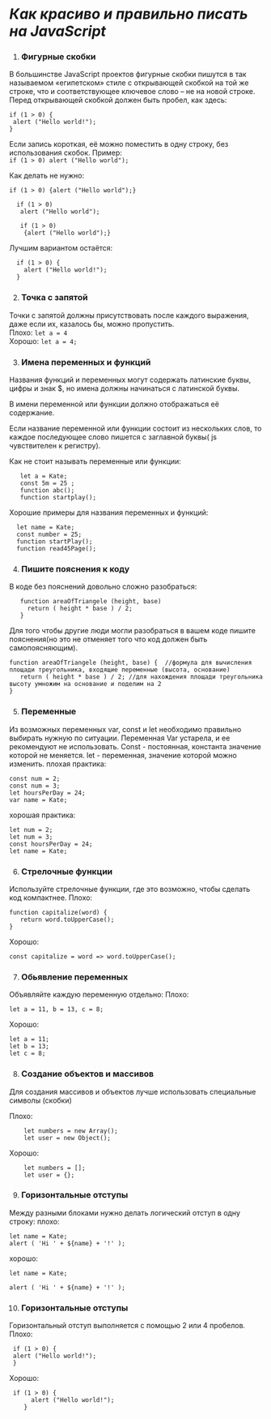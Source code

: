 # *Как красиво и правильно писать на JavaScript* #

1. ### Фигурные скобки #
  В большинстве JavaScript проектов фигурные скобки пишутся в так называемом «египетском» стиле с открывающей скобкой на той же строке, что и соответствующее ключевое слово – не на новой строке. Перед открывающей скобкой должен быть пробел, как здесь: <br />
  ``` 
  if (1 > 0) { 
   alert ("Hello world!"); 
  } 
  ```

  Если запись короткая, её можно поместить в одну строку, без использования скобок. Пример: <br />
  ` if (1 > 0) alert ("Hello world"); `

  Как делать не нужно: 
  
` if (1 > 0) {alert ("Hello world");} `
   

 ```
   if (1 > 0) 
    alert ("Hello world"); 
 ```
       
``` 
   if (1 > 0) 
    {alert ("Hello world");} 
```

  Лучшим вариантом остаётся:  <br />
  ``` 
    if (1 > 0) { 
      alert ("Hello world!");
    } 
```

2. ### Точка с запятой #
  Точки с запятой должны присутствовать после каждого выражения, даже если их, казалось бы, можно пропустить. <br />
  Плохо: `let a = 4`  <br />
  Хорошо: `let a = 4;`   <br />
  
3. ### Имена переменных и функций  # 
  Названия функций и переменных могут содержать латинские буквы, цифры и знак $, но имена должны начинаться с латинской буквы. 
  
  В имени переменной или функции должно отображаться её содержание. 
  
  Если название переменной или функции состоит из нескольких слов, то каждое последующее слово пишется с заглавной буквы( js чувствителен к регистру).
  
  Как не стоит называть переменные или функции: 
    
 ``` 
    let a = Kate;
    const 5m = 25 ;
    function abc();
    function startplay();
 ```
 
   Хорошие примеры для названия переменных и функций: 
   
 ``` 
   let name = Kate;
   const number = 25;
   function startPlay();
   function read45Page();
 ```
   
4. ### Пишите пояснения к коду #
  В коде без пояснений довольно сложно разобраться:
 ```
    function areaOfTriangele (height, base)
      return ( height * base ) / 2; 
    }  
 ```
    
  Для того чтобы другие люди могли разобраться в вашем коде пишите пояснения(но это не отменяет того что код должен быть самопоясняющим).<br />
   ```
   function areaOfTriangele (height, base) {  //формула для вычисления площади треугольника, входящие переменные (высота, основание)
      return ( height * base ) / 2; //для нахождения площади треугольника высоту умножим на основание и поделим на 2
   } 
   ```

5. ###  Переменные #
  Из возможных переменных var, const и let необходимо правильно выбирать нужную по ситуации. Переменная Var устарела, и ее рекомендуют не использовать. Const - постоянная, константа значение которой не меняется. let - переменная, значение которой можно изменить.
  плохая практика:  <br />
  ```
  const num = 2;  
  const num = 3;
  let hoursPerDay = 24; 
  var name = Kate;
  ```
   хорошая практика:  <br />
  ```
  let num = 2; 
  let num = 3; 
  const hoursPerDay = 24;
  let name = Kate;
  ```
  
6. ### Стрелочные функции #
  Используйте стрелочные функции, где это возможно, чтобы сделать код компактнее.
  Плохо:
 ```  
 function capitalize(word) {  
    return word.toUpperCase();  
 }  
 ```
  Хорошо: 
 ```
 const capitalize = word => word.toUpperCase(); 
 ```
 
7. ### Обьявление переменных #
  Объявляйте каждую переменную отдельно: 
  Плохо:
  ```
  let a = 11, b = 13, c = 8;
  ```
   Хорошо:
  ```
  let a = 11;
  let b = 13;
  let c = 8;
  ```
  
  
8. ### Создание объектов и массивов #
  Для создания массивов и объектов лучше использовать специальные символы (скобки)

Плохо:
``` 
    let numbers = new Array();
    let user = new Object();
```

Хорошо:
```
    let numbers = [];
    let user = {};
```

9. ### Горизонтальные отступы #
  Между разными блоками нужно делать логический отступ в одну строку:
  плохо:
```
let name = Kate;
alert ( 'Hi ' + ${name} + '!' );
```
  
  хорошо:
```
let name = Kate;

alert ( 'Hi ' + ${name} + '!' );
```

10. ### Горизонтальные отступы #
  Горизонтальный отступ выполняется с помощью 2 или 4 пробелов.
Плохо:
```
 if (1 > 0) { 
 alert ("Hello world!");
 } 
```
Хорошо:
```
 if (1 > 0) { 
      alert ("Hello world!");
    } 
```
